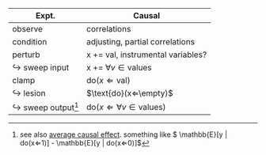 | Expt.                | Causal                                 |
| -------------------- | -------------------------------------- |
| observe              | correlations                           |
| condition            | adjusting, partial correlations        |
| perturb              | x += val, instrumental variables?      |
| ↪ sweep input        | x += $∀v \in {\text{values}}$          |
| clamp                | $\text{do}(x⇐\text{val})$              |
| ↪ lesion             | $\text{do}(x⇐\empty)$                  |
| ↪ sweep output[^ACE] | $\text{do}(x⇐∀v \in {\text{values}} )$ |

[^ACE]: see also [average causal effect](https://en.wikipedia.org/wiki/Average_treatment_effect). something like $ \mathbb{E}[y | do(x⇐1)] - \mathbb{E}[y | do(x⇐0)]$

